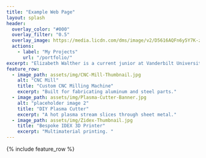 ```yaml
---
title: "Example Web Page"
layout: splash
header:
  overlay_color: "#000"
  overlay_filter: "0.5"
  overlay_image: https://media.licdn.com/dms/image/v2/D5616AQFn6y5Y7K-zug/profile-displaybackgroundimage-shrink_350_1400/profile-displaybackgroundimage-shrink_350_1400/0/1691772833846?e=1742428800&v=beta&t=eL502tsc4-U_JW8H7D48X9jpdeue07QFyD0n2Sz_5KU
  actions:
    - label: "My Projects"
      url: "/portfolio/"
excerpt: "Elizabeth Walther is a current junior at Vanderbilt University, majoring in Mechanical Engineering while pursuing three minors in Digital Fabrications, Engineering Management, and Special Education. Her academic journey is driven by a strong passion for assistive technology, a field where innovation intersects with compassion to empower individuals with disabilities."
feature_row:
  - image_path: assets/img/CNC-Mill-Thumbnail.jpg
    alt: "CNC Mill"
    title: "Custom CNC Milling Machine"
    excerpt: "Built for fabricating aluminum and steel parts."
  - image_path: assets/img/Plasma-Cutter-Banner.jpg
    alt: "placeholder image 2"
    title: "DIY Plasma Cutter"
    excerpt: "A hot plasma stream slices through sheet metal."
  - image_path: assets/img/Zidex-Thumbnail.jpg
    title: "Bespoke IDEX 3D Printer"
    excerpt: "Multimaterial printing. "
---
```


{% include feature_row %}

